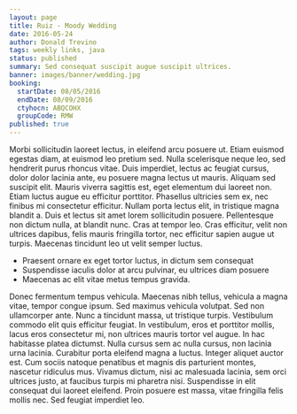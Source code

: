 ```yaml
---
layout: page
title: Ruiz - Moody Wedding
date: 2016-05-24
author: Donald Trevino
tags: weekly links, java
status: published
summary: Sed consequat suscipit augue suscipit ultrices.
banner: images/banner/wedding.jpg
booking:
  startDate: 08/05/2016
  endDate: 08/09/2016
  ctyhocn: ABQCOHX
  groupCode: RMW
published: true
---
```

Morbi sollicitudin laoreet lectus, in eleifend arcu posuere ut. Etiam euismod egestas diam, at euismod leo pretium sed. Nulla scelerisque neque leo, sed hendrerit purus rhoncus vitae. Duis imperdiet, lectus ac feugiat cursus, dolor dolor lacinia ante, eu posuere magna lectus ut mauris. Aliquam sed suscipit elit. Mauris viverra sagittis est, eget elementum dui laoreet non. Etiam luctus augue eu efficitur porttitor. Phasellus ultricies sem ex, nec finibus mi consectetur efficitur. Nullam porta lectus elit, in tristique magna blandit a. Duis et lectus sit amet lorem sollicitudin posuere. Pellentesque non dictum nulla, at blandit nunc. Cras at tempor leo. Cras efficitur, velit non ultrices dapibus, felis mauris fringilla tortor, nec efficitur sapien augue ut turpis. Maecenas tincidunt leo ut velit semper luctus.

* Praesent ornare ex eget tortor luctus, in dictum sem consequat
* Suspendisse iaculis dolor at arcu pulvinar, eu ultrices diam posuere
* Maecenas ac elit vitae metus tempus gravida.

Donec fermentum tempus vehicula. Maecenas nibh tellus, vehicula a magna vitae, tempor congue ipsum. Sed maximus vehicula volutpat. Sed non ullamcorper ante. Nunc a tincidunt massa, ut tristique turpis. Vestibulum commodo elit quis efficitur feugiat. In vestibulum, eros et porttitor mollis, lacus eros consectetur mi, non ultrices mauris tortor vel augue. In hac habitasse platea dictumst. Nulla cursus sem ac nulla cursus, non lacinia urna lacinia. Curabitur porta eleifend magna a luctus. Integer aliquet auctor est. Cum sociis natoque penatibus et magnis dis parturient montes, nascetur ridiculus mus. Vivamus dictum, nisi ac malesuada lacinia, sem orci ultrices justo, at faucibus turpis mi pharetra nisi. Suspendisse in elit consequat dui laoreet eleifend. Proin posuere est massa, vitae fringilla felis mollis nec. Sed feugiat imperdiet leo.
